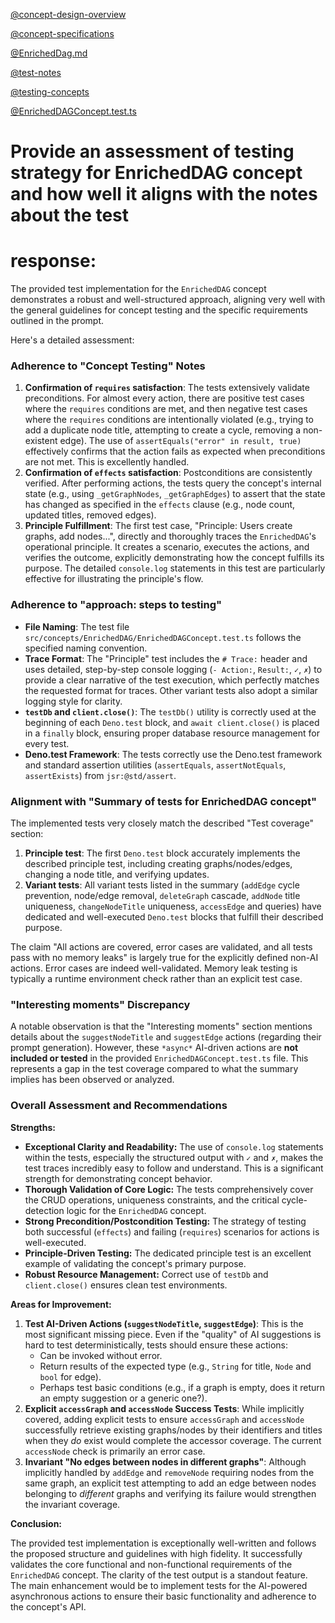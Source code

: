 [@concept-design-overview](../../background/concept-design-overview.md)

[@concept-specifications](../../background/concept-specifications.md)

[@EnrichedDag.md](EnrichedDAG.md)

[@test-notes](test-notes.md)

[@testing-concepts](../../background/testing-concepts.md)

[@EnrichedDAGConcept.test.ts](../../../src/concepts/EnrichedDAG/EnrichedDAGConcept.test.ts)

# Provide an assessment of testing strategy for EnrichedDAG concept and how well it aligns with the notes about the test
# response:

The provided test implementation for the `EnrichedDAG` concept demonstrates a robust and well-structured approach, aligning very well with the general guidelines for concept testing and the specific requirements outlined in the prompt.

Here's a detailed assessment:

### Adherence to "Concept Testing" Notes

1.  **Confirmation of `requires` satisfaction**: The tests extensively validate preconditions. For almost every action, there are positive test cases where the `requires` conditions are met, and then negative test cases where the `requires` conditions are intentionally violated (e.g., trying to add a duplicate node title, attempting to create a cycle, removing a non-existent edge). The use of `assertEquals("error" in result, true)` effectively confirms that the action fails as expected when preconditions are not met. This is excellently handled.
2.  **Confirmation of `effects` satisfaction**: Postconditions are consistently verified. After performing actions, the tests query the concept's internal state (e.g., using `_getGraphNodes`, `_getGraphEdges`) to assert that the state has changed as specified in the `effects` clause (e.g., node count, updated titles, removed edges).
3.  **Principle Fulfillment**: The first test case, "Principle: Users create graphs, add nodes...", directly and thoroughly traces the `EnrichedDAG`'s operational principle. It creates a scenario, executes the actions, and verifies the outcome, explicitly demonstrating how the concept fulfills its purpose. The detailed `console.log` statements in this test are particularly effective for illustrating the principle's flow.

### Adherence to "approach: steps to testing"

*   **File Naming**: The test file `src/concepts/EnrichedDAG/EnrichedDAGConcept.test.ts` follows the specified naming convention.
*   **Trace Format**: The "Principle" test includes the `# Trace:` header and uses detailed, step-by-step console logging (`- Action:`, `Result:`, `✓`, `✗`) to provide a clear narrative of the test execution, which perfectly matches the requested format for traces. Other variant tests also adopt a similar logging style for clarity.
*   **`testDb` and `client.close()`**: The `testDb()` utility is correctly used at the beginning of each `Deno.test` block, and `await client.close()` is placed in a `finally` block, ensuring proper database resource management for every test.
*   **Deno.test Framework**: The tests correctly use the Deno.test framework and standard assertion utilities (`assertEquals`, `assertNotEquals`, `assertExists`) from `jsr:@std/assert`.

### Alignment with "Summary of tests for EnrichedDAG concept"

The implemented tests very closely match the described "Test coverage" section:

1.  **Principle test**: The first `Deno.test` block accurately implements the described principle test, including creating graphs/nodes/edges, changing a node title, and verifying updates.
2.  **Variant tests**: All variant tests listed in the summary (`addEdge` cycle prevention, node/edge removal, `deleteGraph` cascade, `addNode` title uniqueness, `changeNodeTitle` uniqueness, `accessEdge` and queries) have dedicated and well-executed `Deno.test` blocks that fulfill their described purpose.

The claim "All actions are covered, error cases are validated, and all tests pass with no memory leaks" is largely true for the explicitly defined non-AI actions. Error cases are indeed well-validated. Memory leak testing is typically a runtime environment check rather than an explicit test case.

### "Interesting moments" Discrepancy

A notable observation is that the "Interesting moments" section mentions details about the `suggestNodeTitle` and `suggestEdge` actions (regarding their prompt generation). However, these `*async*` AI-driven actions are **not included or tested** in the provided `EnrichedDAGConcept.test.ts` file. This represents a gap in the test coverage compared to what the summary implies has been observed or analyzed.

### Overall Assessment and Recommendations

**Strengths:**

*   **Exceptional Clarity and Readability:** The use of `console.log` statements within the tests, especially the structured output with `✓` and `✗`, makes the test traces incredibly easy to follow and understand. This is a significant strength for demonstrating concept behavior.
*   **Thorough Validation of Core Logic:** The tests comprehensively cover the CRUD operations, uniqueness constraints, and the critical cycle-detection logic for the `EnrichedDAG` concept.
*   **Strong Precondition/Postcondition Testing:** The strategy of testing both successful (`effects`) and failing (`requires`) scenarios for actions is well-executed.
*   **Principle-Driven Testing:** The dedicated principle test is an excellent example of validating the concept's primary purpose.
*   **Robust Resource Management:** Correct use of `testDb` and `client.close()` ensures clean test environments.

**Areas for Improvement:**

1.  **Test AI-Driven Actions (`suggestNodeTitle`, `suggestEdge`)**: This is the most significant missing piece. Even if the "quality" of AI suggestions is hard to test deterministically, tests should ensure these actions:
    *   Can be invoked without error.
    *   Return results of the expected type (e.g., `String` for title, `Node` and `bool` for edge).
    *   Perhaps test basic conditions (e.g., if a graph is empty, does it return an empty suggestion or a generic one?).
2.  **Explicit `accessGraph` and `accessNode` Success Tests**: While implicitly covered, adding explicit tests to ensure `accessGraph` and `accessNode` successfully retrieve existing graphs/nodes by their identifiers and titles when they *do* exist would complete the accessor coverage. The current `accessNode` check is primarily an error case.
3.  **Invariant "No edges between nodes in different graphs"**: Although implicitly handled by `addEdge` and `removeNode` requiring nodes from the same graph, an explicit test attempting to add an edge between nodes belonging to *different* graphs and verifying its failure would strengthen the invariant coverage.

**Conclusion:**

The provided test implementation is exceptionally well-written and follows the proposed structure and guidelines with high fidelity. It successfully validates the core functional and non-functional requirements of the `EnrichedDAG` concept. The clarity of the test output is a standout feature. The main enhancement would be to implement tests for the AI-powered asynchronous actions to ensure their basic functionality and adherence to the concept's API.